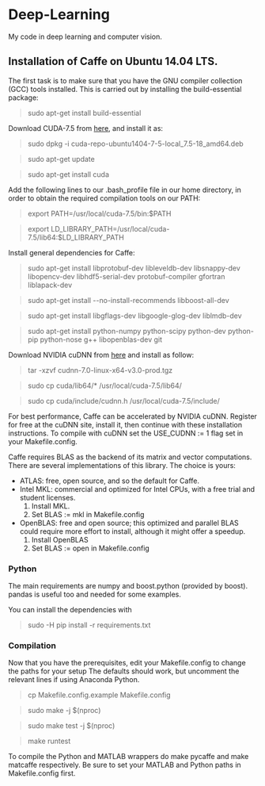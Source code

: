 # Deep-Learning
My code in deep learning and computer vision.

## Installation of Caffe on Ubuntu 14.04 LTS.
The first task is to make sure that you have the GNU compiler collection (GCC) tools installed. This is carried out by installing the build-essential package:
> sudo apt-get install build-essential

Download CUDA-7.5 from [here](https://developer.nvidia.com/cuda-downloads), and install it as:
> sudo dpkg -i cuda-repo-ubuntu1404-7-5-local_7.5-18_amd64.deb 

> sudo apt-get update

> sudo apt-get install cuda 

Add the following lines to our .bash_profile file in our home directory, in order to obtain the required compilation tools on our PATH:
> export PATH=/usr/local/cuda-7.5/bin:$PATH

> export LD_LIBRARY_PATH=/usr/local/cuda-7.5/lib64:$LD_LIBRARY_PATH

Install general dependencies for Caffe:
> sudo apt-get install libprotobuf-dev libleveldb-dev libsnappy-dev libopencv-dev libhdf5-serial-dev protobuf-compiler gfortran liblapack-dev

> sudo apt-get install --no-install-recommends libboost-all-dev

> sudo apt-get install libgflags-dev libgoogle-glog-dev liblmdb-dev

> sudo apt-get install python-numpy python-scipy python-dev python-pip python-nose g++ libopenblas-dev git

Download NVIDIA cuDNN from [here](https://developer.nvidia.com/cudnn) and install as follow:
> tar -xzvf cudnn-7.0-linux-x64-v3.0-prod.tgz

> sudo cp cuda/lib64/* /usr/local/cuda-7.5/lib64/

> sudo cp cuda/include/cudnn.h /usr/local/cuda-7.5/include/

For best performance, Caffe can be accelerated by NVIDIA cuDNN. Register for free at the cuDNN site, install it, then continue with these installation instructions. To compile with cuDNN set the USE_CUDNN := 1 flag set in your Makefile.config.

Caffe requires BLAS as the backend of its matrix and vector computations. There are several implementations of this library. The choice is yours:
* ATLAS: free, open source, and so the default for Caffe.
* Intel MKL: commercial and optimized for Intel CPUs, with a free trial and student licenses.
  1. Install MKL.
  2. Set BLAS := mkl in Makefile.config
* OpenBLAS: free and open source; this optimized and parallel BLAS could require more effort to install, although it might offer a speedup.
  1. Install OpenBLAS
  2. Set BLAS := open in Makefile.config

### Python

The main requirements are numpy and boost.python (provided by boost). pandas is useful too and needed for some examples.

You can install the dependencies with
> sudo -H pip install -r requirements.txt

### Compilation
Now that you have the prerequisites, edit your Makefile.config to change the paths for your setup The defaults should work, but uncomment the relevant lines if using Anaconda Python.
> cp Makefile.config.example Makefile.config

> sudo make -j $(nproc)

> sudo make test -j $(nproc)

> make runtest

To compile the Python and MATLAB wrappers do make pycaffe and make matcaffe respectively. Be sure to set your MATLAB and Python paths in Makefile.config first.
